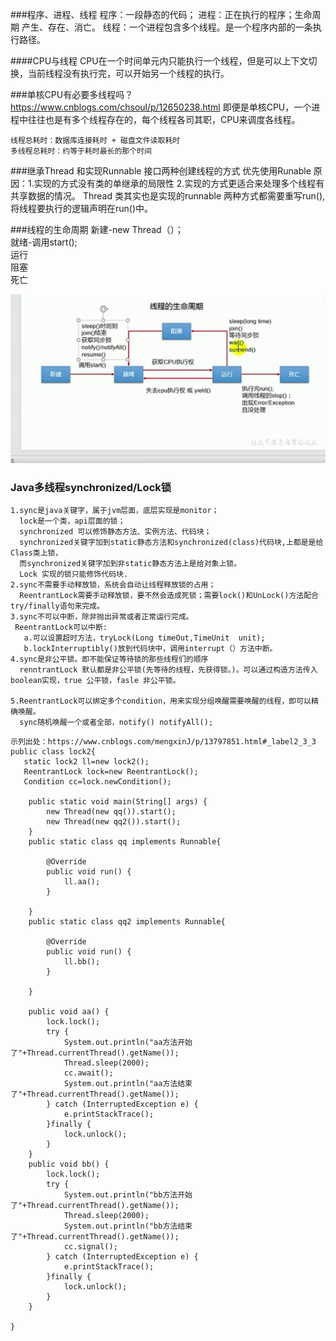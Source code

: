 ###程序、进程、线程
程序：一段静态的代码；
进程：正在执行的程序；生命周期 产生、存在、消亡。
线程：一个进程包含多个线程。是一个程序内部的一条执行路径。

####CPU与线程
CPU在一个时间单元内只能执行一个线程，但是可以上下文切换，当前线程没有执行完，可以开始另一个线程的执行。

###单核CPU有必要多线程吗？https://www.cnblogs.com/chsoul/p/12650238.html
即便是单核CPU，一个进程中往往也是有多个线程存在的，每个线程各司其职，CPU来调度各线程。
```
线程总耗时：数据库连接耗时 + 磁盘文件读取耗时
多线程总耗时：约等于耗时最长的那个时间
```
###继承Thread 和实现Runnable 接口两种创建线程的方式
优先使用Runable
原因：1.实现的方式没有类的单继承的局限性
      2.实现的方式更适合来处理多个线程有共享数据的情况。
Thread 类其实也是实现的runnable
两种方式都需要重写run(),将线程要执行的逻辑声明在run()中。


###线程的生命周期
新建-new Thread（）；  
就绪-调用start();  
运行  
阻塞  
死亡

![thread-1](img/thread-1.png)




###  Java多线程synchronized/Lock锁
~~~~
1.sync是java关键字，属于jvm层面，底层实现是monitor；
  lock是一个类，api层面的锁；
  synchronized 可以修饰静态方法、实例方法、代码块；
  synchronized关键字加到static静态方法和synchronized(class)代码块,上都是是给Class类上锁，
  而synchronized关键字加到非static静态方法上是给对象上锁。
  Lock 实现的锁只能修饰代码块.
2.sync不需要手动释放锁，系统会自动让线程释放锁的占用；
  ReentrantLock需要手动释放锁，要不然会造成死锁；需要lock()和UnLock()方法配合try/finally语句来完成。
3.sync不可以中断，除非抛出异常或者正常运行完成。
 ReentrantLock可以中断:
   a.可以设置超时方法，tryLock(Long timeOut,TimeUnit  unit);
   b.lockInterruptibly()放到代码块中，调用interrupt（）方法中断。
4.sync是非公平锁。即不能保证等待锁的那些线程们的顺序
  renntrantLock 默认都是非公平锁(先等待的线程，先获得锁。)。可以通过构造方法传入boolean实现，true 公平锁，fasle 非公平锁。

5.ReentrantLock可以绑定多个condition，用来实现分组唤醒需要唤醒的线程，即可以精确唤醒。
  sync随机唤醒一个或者全部，notify() notifyAll();
  ~~~~

~~~~
示列出处：https://www.cnblogs.com/mengxinJ/p/13797851.html#_label2_3_3
public class lock2{
   static lock2 ll=new lock2();
   ReentrantLock lock=new ReentrantLock();
   Condition cc=lock.newCondition();

    public static void main(String[] args) {
        new Thread(new qq()).start();
        new Thread(new qq2()).start();
    }
    public static class qq implements Runnable{

        @Override
        public void run() {
            ll.aa();
        }

    }
    public static class qq2 implements Runnable{

        @Override
        public void run() {
            ll.bb();
        }

    }

    public void aa() {
        lock.lock();
        try {
            System.out.println("aa方法开始了"+Thread.currentThread().getName());
            Thread.sleep(2000);
            cc.await();
            System.out.println("aa方法结束了"+Thread.currentThread().getName());
        } catch (InterruptedException e) {
            e.printStackTrace();
        }finally {
            lock.unlock();
        }
    }
    public void bb() {
        lock.lock();
        try {
            System.out.println("bb方法开始了"+Thread.currentThread().getName());
            Thread.sleep(2000);
            System.out.println("bb方法结束了"+Thread.currentThread().getName());
            cc.signal();
        } catch (InterruptedException e) {
            e.printStackTrace();
        }finally {
            lock.unlock();
        }
    }

}
~~~~
